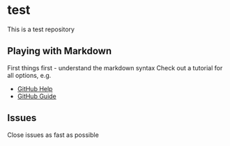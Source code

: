 # test
This is a test repository

## Playing with Markdown
First things first - understand the markdown syntax
Check out a tutorial for all options, e.g. 
- [GitHub Help](https://help.github.com/articles/markdown-basics/) 
- [GitHub Guide](https://guides.github.com/features/mastering-markdown/)

## Issues
Close issues as fast as possible

